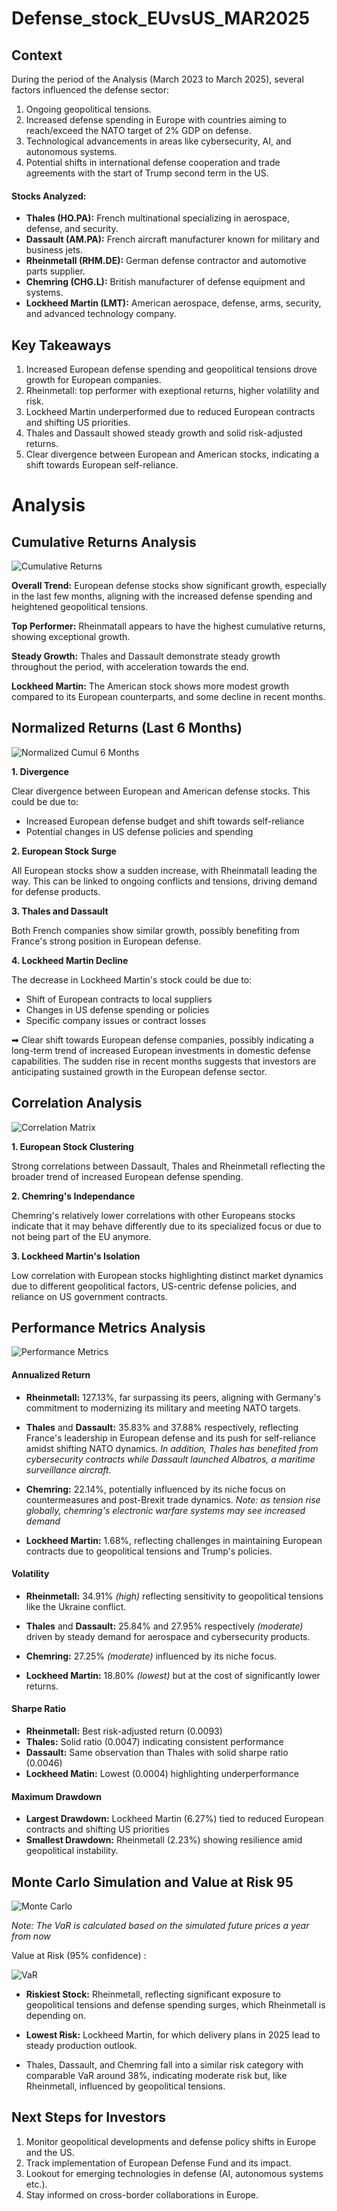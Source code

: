 # Defense_stock_EUvsUS_MAR2025

## Context
During the period of the Analysis (March 2023 to March 2025), several factors influenced the defense sector:
1. Ongoing geopolitical tensions.
2. Increased defense spending in Europe with countries aiming to reach/exceed the NATO target of 2% GDP on defense.
3. Technological advancements in areas like cybersecurity, AI, and autonomous systems.
4. Potential shifts in international defense cooperation and trade agreements with the start of Trump second term in the US.

#### Stocks Analyzed:
* **Thales (HO.PA):** French multinational specializing in aerospace, defense, and security.
* **Dassault (AM.PA):** French aircraft manufacturer known for military and business jets.
* **Rheinmetall (RHM.DE):** German defense contractor and automotive parts supplier.
* **Chemring (CHG.L):** British manufacturer of defense equipment and systems.
* **Lockheed Martin (LMT):** American aerospace, defense, arms, security, and advanced technology company.

## Key Takeaways
1. Increased European defense spending and geopolitical tensions drove growth for European companies.
2. Rheinmetall: top performer with exeptional returns, higher volatility and risk.
3. Lockheed Martin underperformed due to reduced European contracts and shifting US priorities.
4. Thales and Dassault showed steady growth and solid risk-adjusted returns.
5. Clear divergence between European and American stocks, indicating a shift towards European self-reliance.

# Analysis
## Cumulative Returns Analysis
![Cumulative Returns](image.png) 

**Overall Trend:** European defense stocks show significant growth, especially in the last few months, aligning with the increased defense spending and heightened geopolitical tensions.

**Top Performer:** Rheinmatall appears to have the highest cumulative returns, showing exceptional growth.

**Steady Growth:** Thales and Dassault demonstrate steady growth throughout the period, with acceleration towards the end.

**Lockheed Martin:** The American stock shows more modest growth compared to its European counterparts, and some decline in recent months.

## Normalized Returns (Last 6 Months)
![Normalized Cumul 6 Months](image-1.png)

**1. Divergence**

Clear divergence between European and American defense stocks. This could be due to:
* Increased European defense budget and shift towards self-reliance
* Potential changes in US defense policies and spending

**2. European Stock Surge**

All European stocks show a sudden increase, with Rheinmatall leading the way. This can be linked to ongoing conflicts and tensions, driving demand for defense products.

**3. Thales and Dassault**

Both French companies show similar growth, possibly benefiting from France's strong position in European defense.

**4. Lockheed Martin Decline**

The decrease in Lockheed Martin's stock could be due to:
* Shift of European contracts to local suppliers
* Changes in US defense spending or policies
* Specific company issues or contract losses

➡ Clear shift towards European defense companies, possibly indicating a long-term trend of increased European investments in domestic defense capabilities. The sudden rise in recent months suggests that investors are anticipating sustained growth in the European defense sector.

## Correlation Analysis
![Correlation Matrix](image-2.png)

**1. European Stock Clustering**

Strong correlations between Dassault, Thales and Rheinmetall reflecting the broader trend of increased European defense spending.

**2. Chemring's Independance**

Chemring's relatively lower correlations with other Europeans stocks indicate that it may behave differently due to its specialized focus or due to not being part of the EU anymore.


**3. Lockheed Martin's Isolation**

Low  correlation with European stocks highlighting distinct market dynamics due to different geopolitical factors, US-centric defense policies, and reliance on US government contracts.

## Performance Metrics Analysis
![Performance Metrics](image-3.png)

#### Annualized Return

* **Rheinmetall:** 127.13%, far surpassing its peers, aligning with Germany's commitment to modernizing its military and meeting NATO targets.

* **Thales** and **Dassault:** 35.83% and 37.88% respectively, reflecting France's leadership in European defense and its push for self-reliance amidst shifting NATO dynamics. *In addition, Thales has benefited from cybersecurity contracts while Dassault launched Albatros, a maritime surveillance aircraft.*

* **Chemring:** 22.14%, potentially influenced by its niche focus on countermeasures and post-Brexit trade dynamics.
*Note: as tension rise globally, chemring's electronic warfare systems may see increased demand*

* **Lockheed Martin:** 1.68%, reflecting challenges in maintaining European contracts due to geopolitical tensions and Trump's policies.

#### Volatility
* **Rheinmetall:** 34.91% *(high)* reflecting sensitivity to geopolitical tensions like the Ukraine conflict.

* **Thales** and **Dassault:** 25.84% and 27.95% respectively *(moderate)* driven by steady demand for aerospace and cybersecurity products.

* **Chemring:** 27.25% *(moderate)* influenced by its niche focus.

* **Lockheed Martin:** 18.80% *(lowest)* but at the cost of significantly lower returns.

#### Sharpe Ratio
* **Rheinmetall:** Best risk-adjusted return (0.0093)
* **Thales:** Solid ratio (0.0047) indicating consistent performance
* **Dassault:** Same observation than Thales with solid sharpe ratio (0.0046)
* **Lockheed Matin:** Lowest (0.0004) highlighting underperformance

#### Maximum Drawdown
* **Largest Drawdown:** Lockheed Martin (6.27%) tied to reduced European contracts and shifting US priorities
* **Smallest Drawdown:** Rheinmetall (2.23%) showing resilience amid geopolitical instability.

## Monte Carlo Simulation and Value at Risk 95
![Monte Carlo](image-4.png)

*Note: The VaR is calculated based on the simulated future prices a year from now*

Value at Risk (95% confidence) :

![VaR](image-6.png)

* **Riskiest Stock:** Rheinmetall, reflecting significant exposure to geopolitical tensions and defense spending surges, which Rheinmetall is depending on.

* **Lowest Risk:** Lockheed Martin, for which delivery plans in 2025 lead to steady production outlook.

* Thales, Dassault, and Chemring fall into a similar risk category with comparable VaR around 38%, indicating moderate risk but, like Rheinmetall, influenced by geopolitical tensions.

## Next Steps for Investors
1. Monitor geopolitical developments and defense policy shifts in Europe and the US.
2. Track implementation of European Defense Fund and its impact.
3. Lookout for emerging technologies in defense (AI, autonomous systems etc.).
4. Stay informed on cross-border collaborations in Europe.
